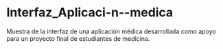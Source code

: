 # Interfaz_Aplicaci-n--medica
Muestra de la interfaz de una aplicación médica desarrollada como apoyo para un proyecto final de estudiantes de medicina.
